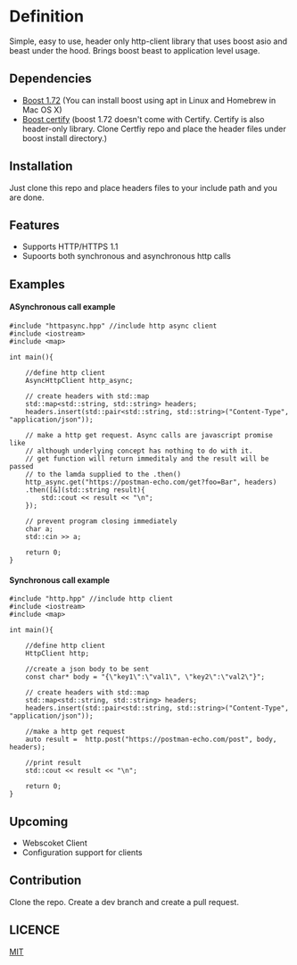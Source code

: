 # Definition
Simple, easy to use, header only http-client library that uses boost asio and beast under the hood.
Brings boost beast to application level usage.

## Dependencies
- [Boost 1.72](https://www.boost.org/) (You can install boost using apt in Linux and Homebrew in Mac OS X)
- [Boost certify](https://github.com/djarek/certify) (boost 1.72 doesn't come with Certify. Certify is also header-only library. Clone Certfiy repo and place the header files under boost install directory.)

## Installation

Just clone this repo and place headers files to your include path and you are done.

## Features
- Supports HTTP/HTTPS 1.1
- Supoorts both synchronous and asynchronous http calls

## Examples

#### ASynchronous call example

````
#include "httpasync.hpp" //include http async client
#include <iostream>
#include <map>

int main(){

    //define http client
    AsyncHttpClient http_async;

    // create headers with std::map
    std::map<std::string, std::string> headers;
    headers.insert(std::pair<std::string, std::string>("Content-Type", "application/json"));

    // make a http get request. Async calls are javascript promise like
    // although underlying concept has nothing to do with it.
    // get function will return immeditaly and the result will be passed
    // to the lamda supplied to the .then()
    http_async.get("https://postman-echo.com/get?foo=Bar", headers)
    .then([&](std::string result){
        std::cout << result << "\n";
    });

    // prevent program closing immediately    
    char a;
    std::cin >> a;
    
    return 0;
}
````
#### Synchronous call example

````
#include "http.hpp" //include http client
#include <iostream>
#include <map>

int main(){

    //define http client
    HttpClient http;   

    //create a json body to be sent
    const char* body = "{\"key1\":\"val1\", \"key2\":\"val2\"}";

    // create headers with std::map
    std::map<std::string, std::string> headers;
    headers.insert(std::pair<std::string, std::string>("Content-Type", "application/json"));

    //make a http get request
    auto result =  http.post("https://postman-echo.com/post", body, headers);

    //print result
    std::cout << result << "\n";

    return 0;
}
````

## Upcoming

- Webscoket Client
- Configuration support for clients

## Contribution

Clone the repo. Create a dev branch and create a pull request.

## LICENCE

[MIT](https://opensource.org/licenses/MIT)
